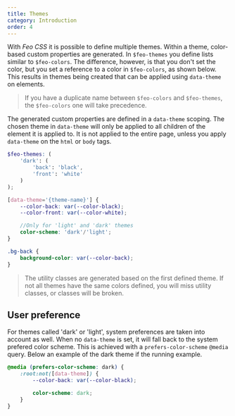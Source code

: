 ```yaml
---
title: Themes
category: Introduction
order: 4
---
```


With _Feo CSS_ it is possible to define multiple themes. Within a theme, color-based custom properties are generated. In `$feo-themes` you define lists similar to `$feo-colors`. The difference, however, is that you don't set the color, but you set a reference to a color in `$feo-colors`, as shown below. This results in themes being created that can be applied using `data-theme` on elements.

> If you have a duplicate name between `$feo-colors` and `$feo-themes`, the `$feo-colors` one will take precedence.

The generated custom properties are defined in a `data-theme` scoping. The chosen theme in `data-theme` will only be applied to all children of the element it is applied to. It is not applied to the entire page, unless you apply `data-theme` on the `html` or `body` tags.

```scss
$feo-themes: (
	'dark': (
		'back': 'black',
		'front': 'white'
	)
);

[data-theme='{theme-name}'] {
	--color-back: var(--color-black);
	--color-front: var(--color-white);

	//Only for 'light' and 'dark' themes
	color-scheme: 'dark'/'light';
}

.bg-back {
	background-color: var(--color-back);
}
```

> The utility classes are generated based on the first defined theme. If not all themes have the same colors defined, you will miss utility classes, or classes will be broken.

## User preference

For themes called 'dark' or 'light', system preferences are taken into account as well. When no `data-theme` is set, it will fall back to the system prefered color scheme. This is achieved with a `prefers-color-scheme` `@media` query. Below an example of the dark theme if the running example.

```scss
@media (prefers-color-scheme: dark) {
	:root:not([data-theme]) {
		--color-back: var(--color-black);

		color-scheme: dark;
	}
}
```
